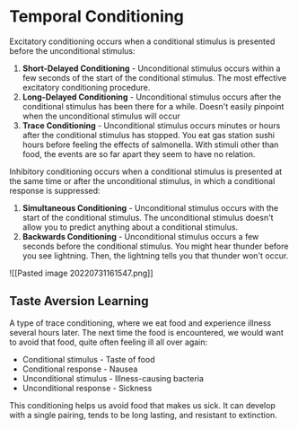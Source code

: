 # Temporal Conditioning
Excitatory conditioning occurs when a conditional stimulus is presented before the unconditional stimulus:
1. **Short-Delayed Conditioning** - Unconditional stimulus occurs within a few seconds of the start of the conditional stimulus. The most effective excitatory conditioning procedure.
2. **Long-Delayed Conditioning** - Unconditional stimulus occurs after the conditional stimulus has been there for a while. Doesn't easily pinpoint when the unconditional stimulus will occur
3. **Trace Conditioning** - Unconditional stimulus occurs minutes or hours after the conditional stimulus has stopped. You eat gas station sushi hours before feeling the effects of salmonella. With stimuli other than food, the events are so far apart they seem to have no relation.

Inhibitory conditioning occurs when a conditional stimulus is presented at the same time or after the unconditional stimulus, in which a conditional response is suppressed:
1. **Simultaneous Conditioning** - Unconditional stimulus occurs with the start of the conditional stimulus. The unconditional stimulus doesn't allow you to predict anything about a conditional stimulus.
2. **Backwards Conditioning** - Unconditional stimulus occurs a few seconds before the conditional stimulus. You might hear thunder before you see lightning. Then, the lightning tells you that thunder won't occur.

![[Pasted image 20220731161547.png]]

## Taste Aversion Learning
A type of trace conditioning, where we eat food and experience illness several hours later. The next time the food is encountered, we would want to avoid that food, quite often feeling ill all over again:
* Conditional stimulus - Taste of food
* Conditional response - Nausea
* Unconditional stimulus - Illness-causing bacteria
* Unconditional response - Sickness

This conditioning helps us avoid food that makes us sick. It can develop with a single pairing, tends to be long lasting, and resistant to extinction.
